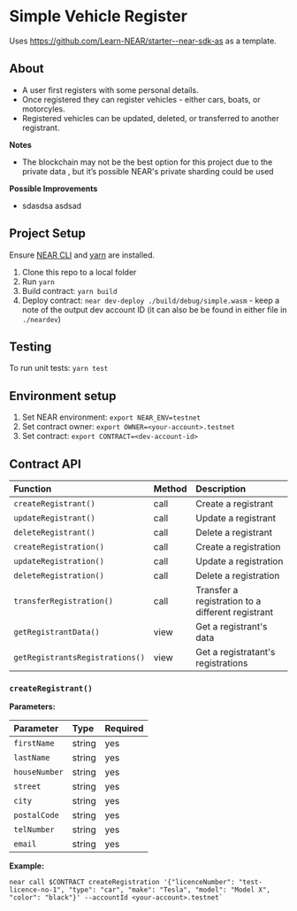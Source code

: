 # Simple Vehicle Register

Uses https://github.com/Learn-NEAR/starter--near-sdk-as as a template.

## About

- A user first registers with some personal details.
- Once registered they can register vehicles - either cars, boats, or motorcyles.
- Registered vehicles can be updated, deleted, or transferred to another registrant.

**Notes**

- The blockchain may not be the best option for this project due to the private data , but it’s possible NEAR's private sharding could be used

**Possible Improvements**

- sdasdsa asdsad

## Project Setup

Ensure [NEAR CLI](https://github.com/near/near-cli) and [yarn](https://github.com/yarnpkg/berry) are installed.

1. Clone this repo to a local folder
2. Run `yarn`
3. Build contract: `yarn build`
4. Deploy contract: `near dev-deploy ./build/debug/simple.wasm` - keep a note of the output dev account ID (it can also be be found in either file in `./neardev`)

## Testing

To run unit tests: `yarn test`

## Environment setup

1. Set NEAR environment: `export NEAR_ENV=testnet`
2. Set contract owner: `export OWNER=<your-account>.testnet`
3. Set contract: `export CONTRACT=<dev-account-id>`

## Contract API

| Function                        | Method | Description                                       |
| :------------------------------ | :----- | :------------------------------------------------ |
| `createRegistrant()`            | call   | Create a registrant                               |
| `updateRegistrant()`            | call   | Update a registrant                               |
| `deleteRegistrant()`            | call   | Delete a registrant                               |
| `createRegistration()`          | call   | Create a registration                             |
| `updateRegistration()`          | call   | Update a registration                             |
| `deleteRegistration()`          | call   | Delete a registration                             |
| `transferRegistration()`        | call   | Transfer a registration to a different registrant |
| `getRegistrantData()`           | view   | Get a registrant's data                           |
| `getRegistrantsRegistrations()` | view   | Get a registratant's registrations                |

### `createRegistrant()`

**Parameters:**

| Parameter     | Type   | Required |
| :------------ | :----- | :------- |
| `firstName`   | string | yes      |
| `lastName`    | string | yes      |
| `houseNumber` | string | yes      |
| `street`      | string | yes      |
| `city`        | string | yes      |
| `postalCode`  | string | yes      |
| `telNumber`   | string | yes      |
| `email`       | string | yes      |

**Example:**

```
near call $CONTRACT createRegistration '{"licenceNumber": "test-licence-no-1", "type": "car", "make": "Tesla", "model": "Model X", "color": "black"}' --accountId <your-account>.testnet`
```

